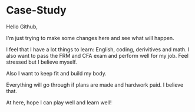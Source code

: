 # Case-Study

Hello Github,

I'm just trying to make some changes here and see what will happen.

I feel that I have a lot things to learn: English, coding, derivitives and math. I also want to pass the FRM and CFA exam and perform well for my job. Feel stressed but I believe myself. 

Also I want to keep fit and build my body.

Everything will go through if plans are made and hardwork paid. I believe that.

At here, hope I can play well and learn well!
